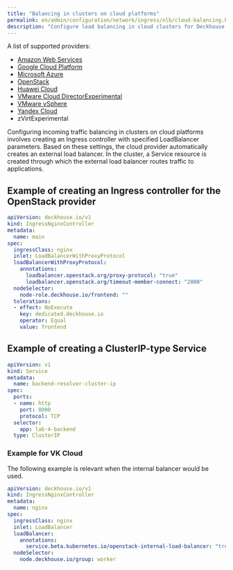 ```yaml
---
title: "Balancing in clusters on cloud platforms"
permalink: en/admin/configuration/network/ingress/nlb/cloud-balancing.html
description: "Configure load balancing in cloud clusters for Deckhouse Kubernetes Platform. AWS, GCP, Azure load balancer integration and cloud-native load balancing setup."
---
```


A list of supported providers:

* [Amazon Web Services](https://aws.amazon.com/)
* [Google Cloud Platform](https://cloud.google.com/)
* [Microsoft Azure](https://azure.microsoft.com/)
* [OpenStack](https://www.openstack.org/)
* [Huawei Cloud](https://cloud.huawei.com/)
* [VMware Cloud DirectorExperimental](https://www.vmware.com/products/cloud-infrastructure/cloud-director)
* [VMware vSphere](https://www.vmware.com/products/cloud-infrastructure/vsphere)
* [Yandex Cloud](https://yandex.cloud/)
* zVirtExperimental

Configuring incoming traffic balancing in clusters on cloud platforms
involves creating an Ingress controller with specified LoadBalancer parameters.
Based on these settings, the cloud provider automatically creates an external load balancer.
In the cluster, a Service resource is created through which the external load balancer routes traffic to applications.

## Example of creating an Ingress controller for the OpenStack provider

```yaml
apiVersion: deckhouse.io/v1
kind: IngressNginxController
metadata:
  name: main
spec:
  ingressClass: nginx
  inlet: LoadBalancerWithProxyProtocol
  loadBalancerWithProxyProtocol:
    annotations:
      loadbalancer.openstack.org/proxy-protocol: "true"
      loadbalancer.openstack.org/timeout-member-connect: "2000"
  nodeSelector:
    node-role.deckhouse.io/frontend: ""
  tolerations:
  - effect: NoExecute
    key: dedicated.deckhouse.io
    operator: Equal
    value: frontend
```

## Example of creating a ClusterIP-type Service

```yaml
apiVersion: v1
kind: Service
metadata:
  name: backend-resolver-cluster-ip
spec:
  ports:
  - name: http
    port: 8000
    protocol: TCP
  selector:
    app: lab-4-backend
  type: ClusterIP
```

### Example for VK Cloud 

The following example is relevant when the internal balancer would be used.

```yaml
apiVersion: deckhouse.io/v1
kind: IngressNginxController
metadata:
  name: nginx
spec:
  ingressClass: nginx
  inlet: LoadBalancer
  loadBalancer:
    annotations:
      service.beta.kubernetes.io/openstack-internal-load-balancer: "true"
  nodeSelector:
    node.deckhouse.io/group: worker
```